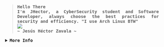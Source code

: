 <!-- JHector GitHub Profile -->
<div align="justify">

<!-- Profile -->
<blockquote>
    <p>
        <samp>
            <b>
                Hello There
                <br>
                I'm JHector, a CyberSecurity student and Software Developer, always choose the best practices for
                security and
                efficiency. "I use Arch Linux BTW"
            </b>
            <br>
            <img src="https://readme-typing-svg.herokuapp.com?font=Fira+Code&pause=1000&color=6BB627&width=435&lines=I+code+efficiency%2C+Secure+and+Solid">
            <br>
            <b>
                ~ Jesús Héctor Zavala ~
            </b>
        </samp>
    </p>
</blockquote>

<details>
    <summary><samp><b>More Info</b></samp></summary>

<section>
    <!-- Contact Me -->
    <div>
        <samp>
            <i class="fas fa-envelope"></i>
            You can write me at [<a href="mailto:jhector.dev@gmail.com">e-mail</a>]
        </samp>
        <samp>
            <i class="fab fa-linkedin"></i>
            You can see in [<a href="https://www.linkedin.com/in/jes%C3%BAs-h%C3%A9ctor-zavala-inzunza-670530259/">LinkedIn</a>]
        </samp>
    </div>
</section>

<section>
    <!-- Technology Logos -->
    <div>
        <i class="fab fa-python"></i>
        <i class="fab fa-js"></i>
        <i class="fab fa-react"></i>
        <i class="fab fa-angular"></i>
        <i class="fab fa-docker"></i>
        <i class="fas fa-bug"></i>
        <i class="fab fa-java"></i>
        <i class="fab fa-node"></i>
        <i class="fab fa-git-alt"></i>
        <i class="fab fa-linux"></i>
    </div>
</section>

</details>
<link rel="stylesheet" href="https://cdnjs.cloudflare.com/ajax/libs/font-awesome/5.15.3/css/all.min.css">
</div>
